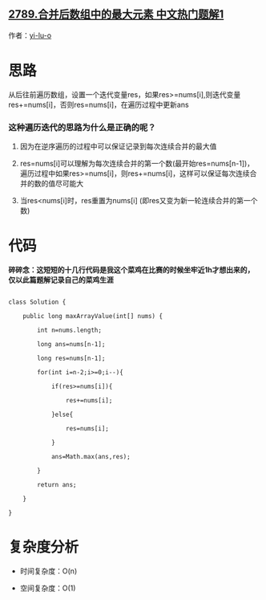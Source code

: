 ## [2789.合并后数组中的最大元素 中文热门题解1](https://leetcode.cn/problems/largest-element-in-an-array-after-merge-operations/solutions/100000/yi-ci-bian-li-de-jian-ji-die-dai-fa-by-y-ljc7)

作者：[yi-lu-o](https://leetcode.cn/u/yi-lu-o)

# 思路
从后往前遍历数组，设置一个迭代变量res，如果res>=nums[i],则迭代变量res+=nums[i]，否则res=nums[i]，在遍历过程中更新ans
### 这种遍历迭代的思路为什么是正确的呢？
1. 因为在逆序遍历的过程中可以保证记录到每次连续合并的最大值
2. res=nums[i]可以理解为每次连续合并的第一个数(最开始res=nums[n-1])，遍历过程中如果res>=nums[i]，则res+=nums[i]，这样可以保证每次连续合并的数的值尽可能大
3. 当res<nums[i]时，res重置为nums[i] (即res又变为新一轮连续合并的第一个数)
# 代码
**碎碎念：这短短的十几行代码是我这个菜鸡在比赛的时候坐牢近1h才想出来的，仅以此篇题解记录自己的菜鸡生涯**
```
class Solution {
    public long maxArrayValue(int[] nums) {
        int n=nums.length;
        long ans=nums[n-1];
        long res=nums[n-1];
        for(int i=n-2;i>=0;i--){
            if(res>=nums[i]){
                res+=nums[i];
            }else{
                res=nums[i];
            }
            ans=Math.max(ans,res);
        }
        return ans;
    }
}
```
# 复杂度分析
- 时间复杂度：O(n)
- 空间复杂度：O(1)